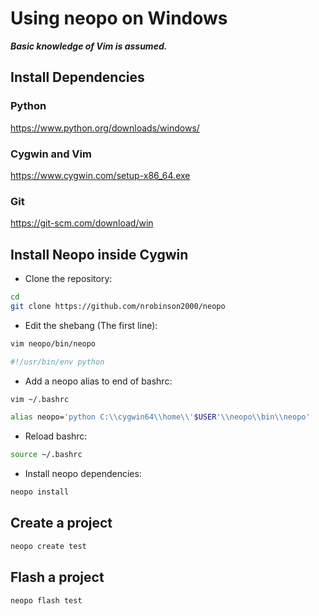 # Using neopo on Windows

***Basic knowledge of Vim is assumed.***

## Install Dependencies

### Python
https://www.python.org/downloads/windows/

### Cygwin and Vim
https://www.cygwin.com/setup-x86_64.exe

### Git
https://git-scm.com/download/win


## Install Neopo inside Cygwin

- Clone the repository:

```bash
cd
git clone https://github.com/nrobinson2000/neopo
```

- Edit the shebang (The first line):

```bash
vim neopo/bin/neopo

#!/usr/bin/env python
```

- Add a neopo alias to end of bashrc:

```bash
vim ~/.bashrc

alias neopo='python C:\\cygwin64\\home\\'$USER'\\neopo\\bin\\neopo'
```

- Reload bashrc:

```bash
source ~/.bashrc
```

- Install neopo dependencies:

```bash
neopo install
```

## Create a project

```bash
neopo create test
```

## Flash a project

```bash
neopo flash test
```


